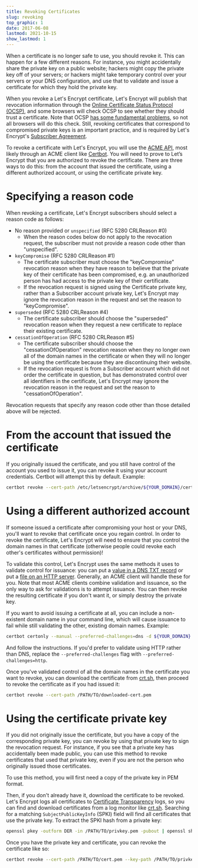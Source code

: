 ```yaml
---
title: Revoking Certificates
slug: revoking
top_graphic: 1
date: 2017-06-08
lastmod: 2021-10-15
show_lastmod: 1
---
```



When a certificate is no longer safe to use, you should revoke it. This can happen for a few different reasons. For instance, you might accidentally share the private key on a public website; hackers might copy the private key off of your servers; or hackers might take temporary control over your servers or your DNS configuration, and use that to validate and issue a certificate for which they hold the private key.

When you revoke a Let's Encrypt certificate, Let's Encrypt will publish that revocation information through the [Online Certificate Status Protocol (OCSP)](https://en.wikipedia.org/wiki/Online_Certificate_Status_Protocol), and some browsers will check OCSP to see whether they should trust a certificate. Note that OCSP [has some fundamental problems](https://www.imperialviolet.org/2011/03/18/revocation.html), so not all browsers will do this check. Still, revoking certificates that correspond to compromised private keys is an important practice, and is required by Let's Encrypt's [Subscriber Agreement](/repository).

To revoke a certificate with Let's Encrypt, you will use the [ACME API](https://github.com/letsencrypt/boulder/blob/main/docs/acme-divergences.md), most likely through an ACME client like [Certbot](https://certbot.eff.org/). You will need to prove to Let’s Encrypt that you are authorized to revoke the certificate. There are three ways to do this: from the account that issued the certificate, using a different authorized account, or using the certificate private key.

# Specifying a reason code

When revoking a certificate, Let's Encrypt subscribers should select a reason code as follows:

* No reason provided or `unspecified` (RFC 5280 CRLReason #0)
  - When the reason codes below do not apply to the revocation request, the subscriber must not provide a reason code other than "unspecified".
* `keyCompromise` (RFC 5280 CRLReason #1)
  - The certificate subscriber must choose the "keyCompromise" revocation reason when they have reason to believe that the private key of their certificate has been compromised, e.g. an unauthorized person has had access to the private key of their certificate.
  - If the revocation request is signed using the Certificate private key, rather than a Subscriber account private key, Let's Encrypt may ignore the revocation reason in the request and set the reason to "keyCompromise".
* `superseded` (RFC 5280 CRLReason #4)
  - The certificate subscriber should choose the "superseded" revocation reason when they request a new certificate to replace their existing certificate.
* `cessationOfOperation` (RFC 5280 CRLReason #5)
  - The certificate subscriber should choose the "cessationOfOperation" revocation reason when they no longer own all of the domain names in the certificate or when they will no longer be using the certificate because they are discontinuing their website.
  - If the revocation request is from a Subscriber account which did not order the certificate in question, but has demonstrated control over all identifiers in the certificate, Let's Encrypt may ignore the revocation reason in the request and set the reason to "cessationOfOperation".

Revocation requests that specify any reason code other than those detailed above will be rejected.

# From the account that issued the certificate

If you originally issued the certificate, and you still have control of the account you used to issue it, you can revoke it using your account credentials. Certbot will attempt this by default. Example:

```bash
certbot revoke --cert-path /etc/letsencrypt/archive/${YOUR_DOMAIN}/cert1.pem
```

# Using a different authorized account

If someone issued a certificate after compromising your host or your DNS, you'll want to revoke that certificate once you regain control. In order to revoke the certificate, Let's Encrypt will need to ensure that you control the domain names in that certificate (otherwise people could revoke each other's certificates without permission)!

To validate this control, Let's Encrypt uses the same methods it uses to validate control for issuance: you can put a [value in a DNS TXT record](https://tools.ietf.org/html/rfc8555#section-8.4) or put a [file on an HTTP server](https://tools.ietf.org/html/rfc8555#section-8.3). Generally, an ACME client will handle these for you. Note that most ACME clients combine validation and issuance, so the only way to ask for validations is to attempt issuance. You can then revoke the resulting certificate if you don't want it, or simply destroy the private key.

If you want to avoid issuing a certificate at all, you can include a non-existent domain name in your command line, which will cause issuance to fail while still validating the other, existing domain names. Example:

```bash
certbot certonly --manual --preferred-challenges=dns -d ${YOUR_DOMAIN} -d nonexistent.${YOUR_DOMAIN}
```

And follow the instructions. If you'd prefer to validate using HTTP rather than DNS, replace the `--preferred-challenges` flag with `--preferred-challenges=http`.

Once you've validated control of all the domain names in the certificate you want to revoke, you can download the certificate from [crt.sh](https://crt.sh/), then proceed to revoke the certificate as if you had issued it:

```bash
certbot revoke --cert-path /PATH/TO/downloaded-cert.pem
```

# Using the certificate private key

If you did not originally issue the certificate, but you have a copy of the corresponding private key, you can revoke by using that private key to sign the revocation request. For instance, if you see that a private key has accidentally been made public, you can use this method to revoke certificates that used that private key, even if you are not the person who originally issued those certificates.

To use this method, you will first need a copy of the private key in PEM format.

Then, if you don't already have it, download the certificate to be revoked. Let's Encrypt logs all certificates to [Certificate Transparency](https://www.certificate-transparency.org/) logs, so you can find and download certificates from a log monitor like [crt.sh](https://crt.sh/). Searching for a matching `SubjectPublicKeyInfo` (SPKI) field will find all certificates that use the private key. To extract the SPKI hash from a private key:
```bash
openssl pkey -outform DER -in /PATH/TO/privkey.pem -pubout | openssl sha256
```

Once you have the private key and certificate, you can revoke the certificate like so:

```bash
certbot revoke --cert-path /PATH/TO/cert.pem --key-path /PATH/TO/privkey.pem --reason keyCompromise
```
